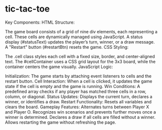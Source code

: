# tic-tac-toe
Key Components:
HTML Structure:

The game board consists of a grid of nine div elements, each representing a cell. These cells are dynamically managed using JavaScript.
A status display (#statusText) updates the player’s turn, winner, or a draw message.
A "Restart" button (#restartBtn) resets the game.
CSS Styling:

The .cell class styles each cell with a fixed size, border, and center-aligned text.
The #cellContainer uses a CSS grid layout for the 3x3 board, while the container centers the game visually.
JavaScript Logic:

Initialization: The game starts by attaching event listeners to cells and the restart button.
Cell Interaction: When a cell is clicked, it updates the game state if the cell is empty and the game is running.
Win Conditions: A predefined array checks if any player has matched three cells in a row, column, or diagonal.
Status Updates: Displays the current turn, declares a winner, or identifies a draw.
Restart Functionality: Resets all variables and clears the board.
Gameplay Features:
Alternates turns between Player X and Player O.
Recognizes win scenarios and prevents further moves once a winner is determined.
Declares a draw if all cells are filled without a winner.
Allows restarting the game without refreshing the page.
